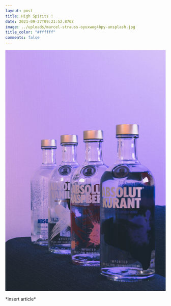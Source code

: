 ```yaml
---
layout: post
title: High Spirits !
date: 2021-09-27T09:21:52.870Z
image: ../uploads/marcel-strauss-oyuxwog4bpy-unsplash.jpg
title_color: "#ffffff"
comments: false
---
```

![](../uploads/marcel-strauss-oyuxwog4bpy-unsplash.jpg)

\*insert article\*